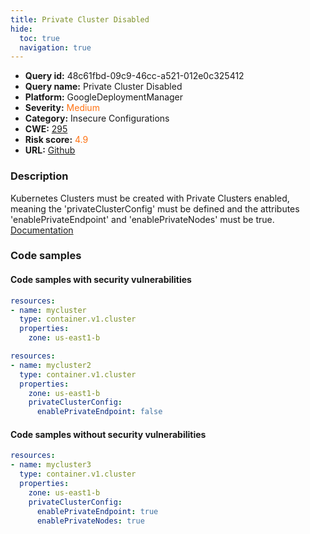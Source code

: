 ```yaml
---
title: Private Cluster Disabled
hide:
  toc: true
  navigation: true
---
```


<style>
  .highlight .hll {
    background-color: #ff171742;
  }
  .md-content {
    max-width: 1100px;
    margin: 0 auto;
  }
</style>

-   **Query id:** 48c61fbd-09c9-46cc-a521-012e0c325412
-   **Query name:** Private Cluster Disabled
-   **Platform:** GoogleDeploymentManager
-   **Severity:** <span style="color:#ff7213">Medium</span>
-   **Category:** Insecure Configurations
-   **CWE:** <a href="https://cwe.mitre.org/data/definitions/295.html" onclick="newWindowOpenerSafe(event, 'https://cwe.mitre.org/data/definitions/295.html')">295</a>
-   **Risk score:** <span style="color:#ff7213">4.9</span>
-   **URL:** [Github](https://github.com/Checkmarx/kics/tree/master/assets/queries/googleDeploymentManager/gcp/private_cluster_disabled)

### Description
Kubernetes Clusters must be created with Private Clusters enabled, meaning the 'privateClusterConfig' must be defined and the attributes 'enablePrivateEndpoint' and 'enablePrivateNodes' must be true.<br>
[Documentation](https://cloud.google.com/kubernetes-engine/docs/reference/rest/v1/projects.zones.clusters)

### Code samples
#### Code samples with security vulnerabilities
```yaml title="Positive test num. 1 - yaml file" hl_lines="4"
resources:
- name: mycluster
  type: container.v1.cluster
  properties:
    zone: us-east1-b

```
```yaml title="Positive test num. 2 - yaml file" hl_lines="6 7"
resources:
- name: mycluster2
  type: container.v1.cluster
  properties:
    zone: us-east1-b
    privateClusterConfig:
      enablePrivateEndpoint: false

```


#### Code samples without security vulnerabilities
```yaml title="Negative test num. 1 - yaml file"
resources:
- name: mycluster3
  type: container.v1.cluster
  properties:
    zone: us-east1-b
    privateClusterConfig:
      enablePrivateEndpoint: true
      enablePrivateNodes: true

```

